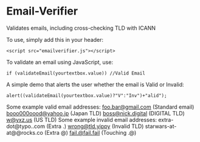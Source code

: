 # Email-Verifier
Validates emails, including cross-checking TLD with ICANN

To use, simply add this in your header:

    <script src="emailverifier.js"></script>

To validate an email using JavaScript, use:

    if (validateEmail(yourtextbox.value)) //Valid Email

A simple demo that alerts the user whether the email is Valid or Invalid:

    alert((validateEmail(yourtextbox.value)?"V":"Inv")+"alid");


Some example valid email addresses:
    foo.bar@gmail.com         (Standard email)
    booo000oood@yahoo.jp      (Japan TLD)
    boss@nick.digital         (DIGITAL TLD)
    w@yxz.us                  (US TLD)
Some example invalid email addresses:
    extra-dot@typo..com       (Extra .)
    wrong@tld.yippy           (Invalid TLD)
    starwars-at-at@@rocks.co  (Extra @)
    fail.@fail.fail           (Touching .@)
